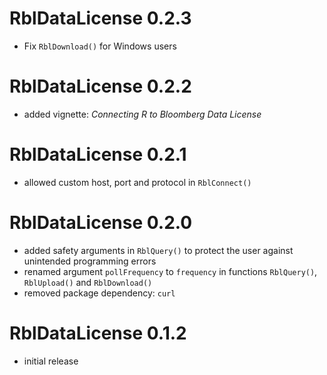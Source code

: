 # RblDataLicense 0.2.3

- Fix `RblDownload()` for Windows users

# RblDataLicense 0.2.2

- added vignette: _Connecting R to Bloomberg Data License_

# RblDataLicense 0.2.1

- allowed custom host, port and protocol in `RblConnect()` 

# RblDataLicense 0.2.0

- added safety arguments in `RblQuery()` to protect the user against unintended programming errors
- renamed argument `pollFrequency` to `frequency` in functions `RblQuery()`, `RblUpload()` and `RblDownload()`
- removed package dependency: `curl` 

# RblDataLicense 0.1.2

- initial release